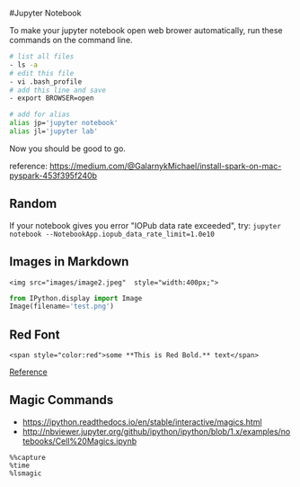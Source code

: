 #Jupyter Notebook 

To make your jupyter notebook open web brower 
automatically, run these commands on the command line. 

```sh 
# list all files 
- ls -a 
# edit this file 
- vi .bash_profile
# add this line and save
- export BROWSER=open

# add for alias 
alias jp='jupyter notebook'
alias jl='jupyter lab'
``` 
Now you should be good to go. 

reference: https://medium.com/@GalarnykMichael/install-spark-on-mac-pyspark-453f395f240b

## Random

If your notebook gives you error "IOPub data rate exceeded", try: 
`jupyter notebook --NotebookApp.iopub_data_rate_limit=1.0e10`


## Images in Markdown 
```
<img src="images/image2.jpeg"  style="width:400px;">
```

```py 
from IPython.display import Image
Image(filename='test.png') 
```

## Red Font 
```
<span style="color:red">some **This is Red Bold.** text</span>
```
[Reference](https://stackoverflow.com/questions/35465557/how-to-apply-color-in-markdown)


## Magic Commands 

- https://ipython.readthedocs.io/en/stable/interactive/magics.html
- http://nbviewer.jupyter.org/github/ipython/ipython/blob/1.x/examples/notebooks/Cell%20Magics.ipynb

```
%%capture 
%time 
%lsmagic
```